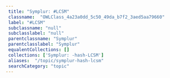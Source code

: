 ```yaml
--- 
 title: "Symplur: #LCSM" 
 classname:  "OWLClass_4a23a0dd_5c50_49da_b7f2_3aed5aa79660" 
 label: "#LCSM" 
 subclassname: "null" 
 subclasslabel: "null" 
 parentclassname: "Symplur" 
 parentclasslabel: "Symplur" 
 equalentCollections: [] 
 collections: ['Symplur: -hash-LCSM']
 aliases:  "/topic/symplur-hash-lcsm"  
 searchCategory: "topic" 
---
```

